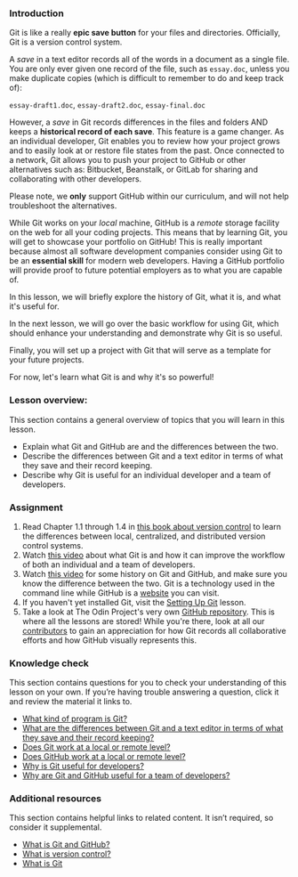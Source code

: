### Introduction

Git is like a really **epic save button** for your files and directories. Officially, Git is a version control system.

<span id="text-editor-and-git"></span>A *save* in a text editor records all of the words in a document as a single file. You are only ever given one record of the file, such as `essay.doc`, unless you make duplicate copies (which is difficult to remember to do and keep track of):

`essay-draft1.doc`, `essay-draft2.doc`, `essay-final.doc`

However, a *save* in Git records differences in the files and folders AND keeps a **historical record of each save**. This feature is a game changer. As an individual developer, Git enables you to review how your project grows and to easily look at or restore file states from the past. Once connected to a network, Git allows you to push your project to GitHub or other alternatives such as: Bitbucket, Beanstalk, or GitLab for sharing and collaborating with other developers.

Please note, we **only** support GitHub within our curriculum, and will not help troubleshoot the alternatives.

<span id="git-local"></span>While Git works on your *local* machine, <span id="github-remote"></span>GitHub is a *remote* storage facility on the web for all your coding projects. This means that by learning Git, you will get to showcase your portfolio on GitHub! This is really important because almost all software development companies consider using Git to be an **essential skill** for modern web developers. Having a GitHub portfolio will provide proof to future potential employers as to what you are capable of.

In this lesson, we will briefly explore the history of Git, what it is, and what it's useful for.

In the next lesson, we will go over the basic workflow for using Git, which should enhance your understanding and demonstrate why Git is so useful.

Finally, you will set up a project with Git that will serve as a template for your future projects.

For now, let's learn what Git is and why it's so powerful!

### Lesson overview:

This section contains a general overview of topics that you will learn in this lesson.

 -   Explain what Git and GitHub are and the differences between the two.
 -   Describe the differences between Git and a text editor in terms of what they save and their record keeping.
 -   Describe why Git is useful for an individual developer and a team of developers.

### Assignment

<div class="lesson-content__panel" markdown="1">

  1.  Read Chapter 1.1 through 1.4 in [this book about version control](https://git-scm.com/book/en/v2/Getting-Started-About-Version-Control) to learn the differences between local, centralized, and distributed version control systems.
  2.  Watch [this video](https://www.youtube.com/watch?v=2ReR1YJrNOM) about what Git is and how it can improve the workflow of both an individual and a team of developers.
  3.  Watch [this video](https://www.youtube.com/watch?v=1h9_cB9mPT8&feature=youtu.be&t=13s) for some history on Git and GitHub, and make sure you know the difference between the two. Git is a technology used in the command line while GitHub is a [website](https://github.com/) you can visit.
  4.  If you haven't yet installed Git, visit the [Setting Up Git](https://www.theodinproject.com/lessons/foundations-setting-up-git) lesson.
  5.  Take a look at The Odin Project's very own [GitHub repository](https://github.com/TheOdinProject/curriculum). This is where all the lessons are stored! While you're there, look at all our [contributors](https://github.com/TheOdinProject/curriculum/graphs/contributors) to gain an appreciation for how Git records all collaborative efforts and how GitHub visually represents this.
</div>

### Knowledge check

This section contains questions for you to check your understanding of this lesson on your own. If you’re having trouble answering a question, click it and review the material it links to.

*   <a class="knowledge-check-link" href="#introduction">What kind of program is Git?</a>
*   <a class="knowledge-check-link" href="#text-editor-and-git">What are the differences between Git and a text editor in terms of what they save and their record keeping?</a>
*   <a class="knowledge-check-link" href="#git-local">Does Git work at a local or remote level?</a>
*   <a class="knowledge-check-link" href="#github-remote">Does GitHub work at a local or remote level?</a>
*   <a class="knowledge-check-link" href="https://www.youtube.com/watch?v=2ReR1YJrNOM">Why is Git useful for developers?</a>
*   <a class="knowledge-check-link" href="https://youtu.be/1h9_cB9mPT8?t=162">Why are Git and GitHub useful for a team of developers?</a>

### Additional resources

This section contains helpful links to related content. It isn’t required, so consider it supplemental.

*   [What is Git and GitHub?](https://content.red-badger.com/resources/what-is-git-and-github)
*   [What is version control?](https://www.atlassian.com/git/tutorials/what-is-version-control)
*   [What is Git](https://www.atlassian.com/git/tutorials/what-is-git)

